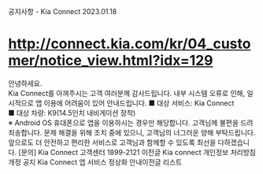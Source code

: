 공지사항 - Kia Connect
2023.01.18
# http://connect.kia.com/kr/04_customer/notice_view.html?idx=129
안녕하세요.  
Kia Connect를 아껴주시는 고객 여러분께 감사드립니다.
내부 시스템 오류로 인해, 일시적으로 앱 이용에 어려움이 있어 안내드립니다.
■ 대상 서비스: Kia Connect  
■ 대상 차량: K9(14.5인치 내비게이션 장착)  
※ Android OS 휴대폰으로 앱을 이용하시는 경우만 해당합니다.
고객님께 불편을 드려 죄송합니다.
문제 해결을 위해 조치 중에 있으니, 고객님의 너그러운 양해 부탁드립니다.
앞으로도 더 안전하고 편리한 서비스로 고객님과 함께할 수 있도록 최선을 다하겠습니다.
[문의] Kia Connect 고객센터 1899-2121
이전글 Kia connect 개인정보 처리방침 개정 공지
Kia Connect 앱 서비스 정상화 안내이전글
리스트